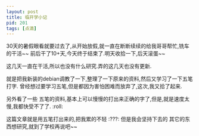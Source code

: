 ```yaml
---
layout: post
title: 临开学小记
pid: 201
tags: [点滴]
---
```

30天的暑假眼看就要过去了,从开始放假,就一直在断断续续的给我哥哥帮忙,铣车的干活~~
前后干了10+天,今天终于结束了.明天收拾一下,后天滚蛋~~

这几天一直在干活,所以也没有什么研究.弄的这几天也没有更新.

就是把我新装的debian调教了一下,整理了一下原来的资料,然后又学习了一下五笔打字.
曾经想过要学习五笔,但是都因为害怕困难而放弃了,这次,我又拾了起来.

另外看了一些 五笔的资料,基本上可以慢慢的打出来正确的字了,但是,就是速度太慢,我都快受不了了. :roll:

这篇文章就是用五笔打出来的,把我累的不轻 :???: 但是我会坚持下去的
其它的东西想研究,就到了学校再说吧~~
